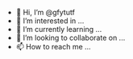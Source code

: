 - 👋 Hi, I’m @gfytutf
- 👀 I’m interested in ...
- 🌱 I’m currently learning ...
- 💞️ I’m looking to collaborate on ...
- 📫 How to reach me ...

<!---
gfytutf/gfytutf is a ✨ special ✨ repository because its `README.md` (this file) appears on your GitHub profile.
You can click the Preview link to take a look at your changes.
--->
